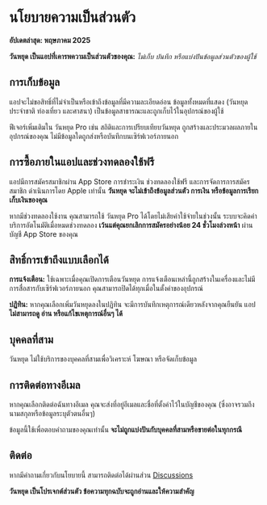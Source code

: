 # นโยบายความเป็นส่วนตัว

**อัปเดตล่าสุด: พฤษภาคม 2025**

**วันหยุด เป็นแอปที่เคารพความเป็นส่วนตัวของคุณ:** *ไม่เก็บ บันทึก หรือแบ่งปันข้อมูลส่วนตัวของผู้ใช้*

## การเก็บข้อมูล

แอปจะไม่ขอสิทธิ์ที่ไม่จำเป็นหรือเข้าถึงข้อมูลที่มีความละเอียดอ่อน
ข้อมูลทั้งหมดที่แสดง (วันหยุดประจำชาติ ท่องเที่ยว และศาสนา) เป็นข้อมูลสาธารณะและถูกเก็บไว้ในอุปกรณ์ของผู้ใช้

ฟีเจอร์เพิ่มเติมใน วันหยุด Pro เช่น สถิติและการเปรียบเทียบวันหยุด ถูกสร้างและประมวลผลภายในอุปกรณ์ของคุณ ไม่มีข้อมูลใดถูกส่งหรือบันทึกบนเซิร์ฟเวอร์ภายนอก

## การซื้อภายในแอปและช่วงทดลองใช้ฟรี

แอปมีการสมัครสมาชิกผ่าน App Store การชำระเงิน ช่วงทดลองใช้ฟรี และการจัดการการสมัครสมาชิก ดำเนินการโดย Apple เท่านั้น **วันหยุด จะไม่เข้าถึงข้อมูลส่วนตัว การเงิน หรือข้อมูลการเรียกเก็บเงินของคุณ**

หากมีช่วงทดลองใช้งาน คุณสามารถใช้ วันหยุด Pro ได้โดยไม่เสียค่าใช้จ่ายในช่วงนั้น ระบบจะคิดค่าบริการอัตโนมัติเมื่อหมดช่วงทดลอง **เว้นแต่คุณยกเลิกการสมัครอย่างน้อย 24 ชั่วโมงล่วงหน้า** ผ่านบัญชี App Store ของคุณ

## สิทธิ์การเข้าถึงแบบเลือกได้

**การแจ้งเตือน:**
ใช้เฉพาะเมื่อคุณเปิดการเตือนวันหยุด การแจ้งเตือนเหล่านี้ถูกสร้างในเครื่องและไม่มีการสื่อสารกับเซิร์ฟเวอร์ภายนอก คุณสามารถปิดได้ทุกเมื่อในตั้งค่าของอุปกรณ์

**ปฏิทิน:**
หากคุณเลือกเพิ่มวันหยุดลงในปฏิทิน จะมีการบันทึกเหตุการณ์เดียวหลังจากคุณยืนยัน แอป **ไม่สามารถดู อ่าน หรือแก้ไขเหตุการณ์อื่นๆ ได้**

## บุคคลที่สาม

วันหยุด ไม่ใช้บริการของบุคคลที่สามเพื่อวิเคราะห์ โฆษณา หรือจัดเก็บข้อมูล

## การติดต่อทางอีเมล

หากคุณเลือกติดต่อฉันทางอีเมล คุณจะส่งที่อยู่อีเมลและชื่อที่ตั้งค่าไว้ในบัญชีของคุณ (ซึ่งอาจรวมถึงนามสกุลหรือข้อมูลระบุตัวตนอื่นๆ)

ข้อมูลนี้ใช้เพื่อตอบคำถามของคุณเท่านั้น **จะไม่ถูกแบ่งปันกับบุคคลที่สามหรือขายต่อในทุกกรณี**

## ติดต่อ

หากมีคำถามเกี่ยวกับนโยบายนี้ สามารถติดต่อได้ผ่านส่วน [Discussions](https://github.com/lucasditomase/feriados/discussions)

**วันหยุด เป็นโปรเจกต์ส่วนตัว ข้อความทุกฉบับจะถูกอ่านและให้ความสำคัญ**
